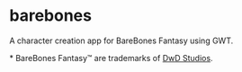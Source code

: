 # barebones
A character creation app for BareBones Fantasy using GWT.


\* BareBones Fantasy™ are trademarks of [DwD Studios](https://dwdstudios.com/).
